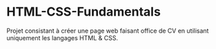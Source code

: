 # HTML-CSS-Fundamentals

Projet consistant à créer une page web faisant office de CV en utilisant uniquement les langages HTML & CSS.
